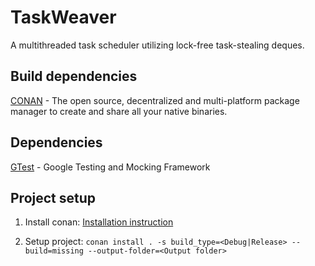
# TaskWeaver

A multithreaded task scheduler utilizing lock-free task-stealing deques.

## Build dependencies
[CONAN](https://conan.io/) - The open source, decentralized and multi-platform package
manager to create and share all your native binaries.

## Dependencies

[GTest](https://github.com/google/googletest) - Google Testing and Mocking Framework

## Project setup 

1. Install conan: [Installation instruction](https://docs.conan.io/2/installation.html)

2. Setup project: `conan install . -s build_type=<Debug|Release> --build=missing --output-folder=<Output folder>`
